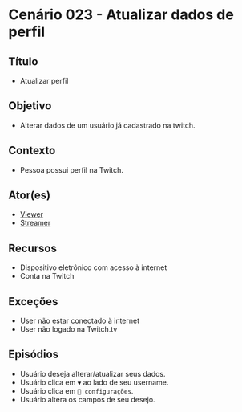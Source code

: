 # Cenário 023 - Atualizar dados de perfil

## Título
* Atualizar perfil

## Objetivo
* Alterar dados de um usuário já cadastrado na twitch.

## Contexto
* Pessoa possui perfil na Twitch.

## Ator(es)
* [Viewer](Viewer)
* [Streamer](Cenário-001)

## Recursos
* Dispositivo eletrônico com acesso à internet 
* Conta na Twitch

## Exceções
* User não estar conectado à internet
* User não logado na Twitch.tv

## Episódios
* Usuário deseja alterar/atualizar seus dados. 
* Usuário clica em ```▼``` ao lado de seu username.
* Usuário clica em ```🔧 configurações```.
* Usuário altera os campos de seu desejo.